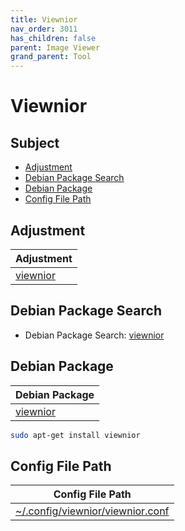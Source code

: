 ```yaml
---
title: Viewnior
nav_order: 3011
has_children: false
parent: Image Viewer
grand_parent: Tool
---
```



# Viewnior


## Subject

* [Adjustment](#adjustment)
* [Debian Package Search](#debian-package-search)
* [Debian Package](#debian-package)
* [Config File Path](#config-file-path)


## Adjustment

| Adjustment |
| --- |
| [viewnior](https://github.com/samwhelp/debian-adjustment/tree/main/prototype/main/tool-config/part/viewnior) |


## Debian Package Search

* Debian Package Search: [viewnior](https://packages.debian.org/search?searchon=names&keywords=viewnior)


## Debian Package

| Debian Package |
| --- |
| [viewnior](https://packages.debian.org/stable/viewnior) |

``` sh
sudo apt-get install viewnior
```


## Config File Path

| Config File Path |
| --- |
| [~/.config/viewnior/viewnior.conf](https://github.com/samwhelp/debian-adjustment/blob/main/prototype/tool/viewnior/asset/overlay/etc/skel/.config/viewnior/viewnior.conf) |

